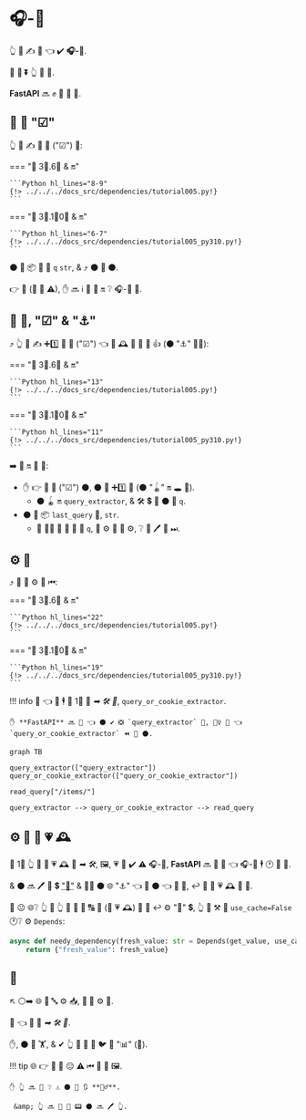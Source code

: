 # 🎧-🔗

👆 💪 ✍ 🔗 👈 ✔️ **🎧-🔗**.

👫 💪 **⏬** 👆 💪 👫.

**FastAPI** 🔜 ✊ 💅 🔬 👫.

## 🥇 🔗 "☑"

👆 💪 ✍ 🥇 🔗 ("☑") 💖:

=== "🐆 3⃣.6⃣ &amp; 🔛"

    ```Python hl_lines="8-9"
    {!> ../../../docs_src/dependencies/tutorial005.py!}
    ```

=== "🐆 3⃣.1⃣0⃣ &amp; 🔛"

    ```Python hl_lines="6-7"
    {!> ../../../docs_src/dependencies/tutorial005_py310.py!}
    ```

⚫️ 📣 📦 🔢 🔢 `q` `str`, &amp; ⤴ ⚫️ 📨 ⚫️.

👉 🙅 (🚫 📶 ⚠), ✋️ 🔜 ℹ 👥 🎯 🔛 ❔ 🎧-🔗 👷.

## 🥈 🔗, "☑" &amp; "⚓️"

⤴ 👆 💪 ✍ ➕1️⃣ 🔗 🔢 ("☑") 👈 🎏 🕰 📣 🔗 🚮 👍 (⚫️ "⚓️" 💁‍♂️):

=== "🐆 3⃣.6⃣ &amp; 🔛"

    ```Python hl_lines="13"
    {!> ../../../docs_src/dependencies/tutorial005.py!}
    ```

=== "🐆 3⃣.1⃣0⃣ &amp; 🔛"

    ```Python hl_lines="11"
    {!> ../../../docs_src/dependencies/tutorial005_py310.py!}
    ```

➡️ 🎯 🔛 🔢 📣:

* ✋️ 👉 🔢 🔗 ("☑") ⚫️, ⚫️ 📣 ➕1️⃣ 🔗 (⚫️ "🪀" 🔛 🕳 🙆).
    * ⚫️ 🪀 🔛 `query_extractor`, &amp; 🛠 💲 📨 ⚫️ 🔢 `q`.
* ⚫️ 📣 📦 `last_query` 🍪, `str`.
    * 🚥 👩‍💻 🚫 🚚 🙆 🔢 `q`, 👥 ⚙️ 🏁 🔢 ⚙️, ❔ 👥 🖊 🍪 ⏭.

## ⚙️ 🔗

⤴ 👥 💪 ⚙️ 🔗 ⏮:

=== "🐆 3⃣.6⃣ &amp; 🔛"

    ```Python hl_lines="22"
    {!> ../../../docs_src/dependencies/tutorial005.py!}
    ```

=== "🐆 3⃣.1⃣0⃣ &amp; 🔛"

    ```Python hl_lines="19"
    {!> ../../../docs_src/dependencies/tutorial005_py310.py!}
    ```

!!! info
    👀 👈 👥 🕴 📣 1⃣ 🔗 *➡ 🛠 🔢*, `query_or_cookie_extractor`.

    ✋️ **FastAPI** 🔜 💭 👈 ⚫️ ✔️ ❎ `query_extractor` 🥇, 🚶‍♀️ 🏁 👈 `query_or_cookie_extractor` ⏪ 🤙 ⚫️.

```mermaid
graph TB

query_extractor(["query_extractor"])
query_or_cookie_extractor(["query_or_cookie_extractor"])

read_query["/items/"]

query_extractor --> query_or_cookie_extractor --> read_query
```

## ⚙️ 🎏 🔗 💗 🕰

🚥 1⃣ 👆 🔗 📣 💗 🕰 🎏 *➡ 🛠*, 🖼, 💗 🔗 ✔️ ⚠ 🎧-🔗, **FastAPI** 🔜 💭 🤙 👈 🎧-🔗 🕴 🕐 📍 📨.

&amp; ⚫️ 🔜 🖊 📨 💲 <abbr title="A utility/system to store computed/generated values, to re-use them instead of computing them again.">"💾"</abbr> &amp; 🚶‍♀️ ⚫️ 🌐 "⚓️" 👈 💪 ⚫️ 👈 🎯 📨, ↩️ 🤙 🔗 💗 🕰 🎏 📨.

🏧 😐 🌐❔ 👆 💭 👆 💪 🔗 🤙 🔠 🔁 (🎲 💗 🕰) 🎏 📨 ↩️ ⚙️ "💾" 💲, 👆 💪 ⚒ 🔢 `use_cache=False` 🕐❔ ⚙️ `Depends`:

```Python hl_lines="1"
async def needy_dependency(fresh_value: str = Depends(get_value, use_cache=False)):
    return {"fresh_value": fresh_value}
```

## 🌃

↖️ ⚪️➡️ 🌐 🎀 🔤 ⚙️ 📥, **🔗 💉** ⚙️ 🙅.

🔢 👈 👀 🎏 *➡ 🛠 🔢*.

✋️, ⚫️ 📶 🏋️, &amp; ✔ 👆 📣 🎲 🙇 🐦 🔗 "📊" (🌲).

!!! tip
    🌐 👉 💪 🚫 😑 ⚠ ⏮ 👫 🙅 🖼.

    ✋️ 👆 🔜 👀 ❔ ⚠ ⚫️ 📃 🔃 **💂‍♂**.

     &amp; 👆 🔜 👀 💸 📟 ⚫️ 🔜 🖊 👆.
